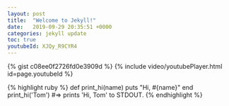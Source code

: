 ```yaml
---
layout: post
title:  "Welcome to Jekyll!"
date:   2019-09-29 20:35:51 +0000
categories: jekyll update
toc: true
youtubeId: XJQy_R9CYR4
---
```


{% gist c08ee0f2726fd0e3909d %}
{% include video/youtubePlayer.html id=page.youtubeId %}

{% highlight ruby %}
def print_hi(name)
  puts "Hi, #{name}"
end
print_hi('Tom')
#=> prints 'Hi, Tom' to STDOUT.
{% endhighlight %}


